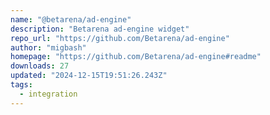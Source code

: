 ```yaml
---
name: "@betarena/ad-engine"
description: "Betarena ad-engine widget"
repo_url: "https://github.com/Betarena/ad-engine"
author: "migbash"
homepage: "https://github.com/Betarena/ad-engine#readme"
downloads: 27
updated: "2024-12-15T19:51:26.243Z"
tags: 
  - integration
---
```

